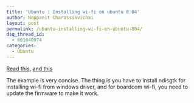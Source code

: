 ```yaml
---
title: 'Ubuntu : Installing wi-fi on ubuntu 8.04'
author: Noppanit Charassinvichai
layout: post
permalink: /ubuntu-installing-wi-fi-on-ubuntu-804/
dsq_thread_id:
  - 661640974
categories:
  - Ubuntu
---
```

<a href="http://thelinuxnewbie.blogspot.com/2006/08/installing-wifi-wireless-c_115515845577896146.html" target="_blank">Read this,</a> <a href="http://penkin.wordpress.com/2008/03/28/ubuntu-804-broadcom-wireless/" target="_blank">and this </a>

The example is very concise. The thing is you have to install ndisgtk for installing wi-fi from windows driver, and for boardcom wi-fi, you need to update the firmware to make it work.